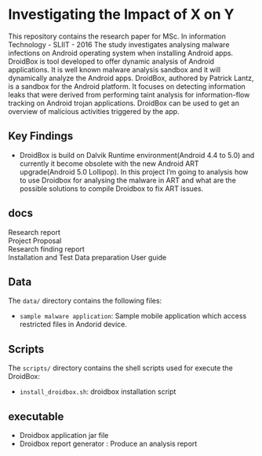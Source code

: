 # Investigating the Impact of X on Y

This repository contains the research paper for MSc. In information Technology - SLIIT - 2016
The study investigates analysing malware infections on Android operating system when installing
Android apps.
DroidBox is tool developed to offer dynamic analysis of Android applications. 
It is well known malware analysis sandbox and it will dynamically analyze the Android apps. 
DroidBox, authored by Patrick Lantz, is a sandbox for the Android platform.
It focuses on detecting information leaks that were derived from performing taint analysis for information-flow tracking on Android trojan applications. 
DroidBox can be used to get an overview of malicious activities triggered by the app.

## Key Findings

* DroidBox is build on Dalvik Runtime environment(Android 4.4 to 5.0) and currently it become obsolete with the new Android ART upgrade(Android 5.0 Lollipop).
  In this project I’m going to analysis how to use Droidbox for analysing the malware in ART and what are the possible solutions to compile Droidbox to fix ART issues.

## docs
Research report<br>
Project Proposal<br>
Research finding report<br>
Installation and Test Data preparation User guide<br>

## Data

The `data/` directory contains the following files:

* `sample malware application`:  Sample mobile application which access restricted files in Andorid device.

## Scripts

The `scripts/` directory contains the shell scripts used for execute the DroidBox:

* `install_droidbox.sh`:  droidbox installation script

## executable
* Droidbox application jar file
* Droidbox report generator : Produce an analysis report
